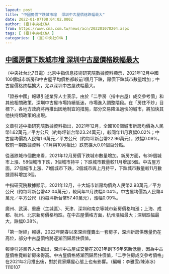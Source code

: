 ```yaml
---
layout: post
title: "中國房價下跌城市增  深圳中古屋價格跌幅最大"
date: 2022-01-07T08:04:02.000Z
author: (臺)中央社CNA
from: https://www.cna.com.tw/news/acn/202201070204.aspx
tags: [ (臺)中央社CNA ]
categories: [ (臺)中央社CNA ]
---
```

<!--1641542642000-->
[中國房價下跌城市增  深圳中古屋價格跌幅最大](https://www.cna.com.tw/news/acn/202201070204.aspx)
------

<div>
<div></div><div><p>（中央社台北7日電）北京中指信息技術研究院數據資料顯示，2021年12月中國100個城市新房和中古屋平均價格都較前1個月下跌，房價下跌城市數量增加；中古屋價格跌幅擴大，尤以深圳中古屋跌幅最大。</p><p>「證券中國」報導引述業界人士表示，由於「二手房（指中古屋）成交參考價」和其他相關政策，深圳中古屋市場持續低迷，市場進入調整階段。在「房住不炒」目標下，各地方政府將再推出因地制宜的措施，部分交易降溫過快的城市，將加快其他扶持類政策的出現。</p><p>文章引述中指研究院數據資料指出，2021年12月，全國100個城市新房均價為人民幣1.62萬元／平方公尺（約每坪新台幣23.24萬元），較同年11月衰幅0.02%；中古屋均價為人民幣1.6萬元／平方公尺（約每坪新台幣22.96萬元），跌幅0.09%，較前一期數據資料（11月與10月相比）跌勢擴大0.01個百分點。</p><p>從漲跌城市個數來看，2021年12月房價下跌城市數量增加。新房方面，有39個城市上漲、58個城市下跌，3個城市持平；下跌城市數量較11月增加5個。中古屋方面，27個城市上漲、71個城市下跌，2個城市與上月持平，下跌城市數量較11月數據資料增加3個。</p><p>中指研究院數據顯示，2021年12月，十大城市新房均價為人民幣2.93萬元／平方公尺（約每坪新台幣42.04萬元），較同年11月跌幅0.04%。中古屋均價為人民幣4萬元／平方公尺（約每坪新台幣57.40萬元），漲幅0.09%。</p><p>廣州、武漢、重慶（主城區）、天津、深圳和南京等城市新房價格均漲；上海、成都、杭州、北京新房價格均跌。在中古屋價格方面，杭州漲幅最大；深圳跌幅最大，跌幅0.38%。</p><p>「第一財經」報導，2022年開春以來深圳僅賣出一套房子，深圳新房供應量仍在高位，部分中古屋價格將逐漸回歸居住價值。</p><p>報導引述業界人士指出，深圳中古屋成交量在2021年創下6年來新低量，因為中古屋價格竟較新房來得高。中古屋價格將漸回歸居住價值，「二手住房成交參考價格」在2021年2月推出後，對於買家購屋心態上也有影響。（編輯：李雅雯/陳沛冰）1110107</p></div>
</div>
